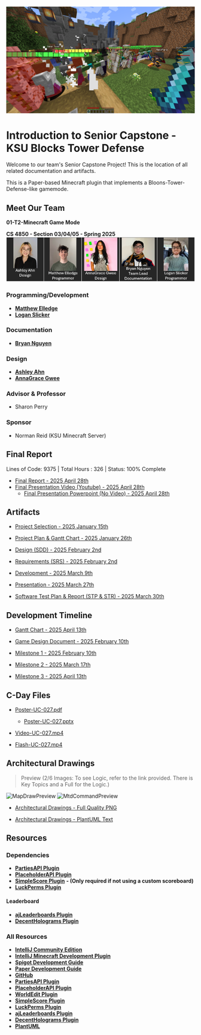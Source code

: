 <p align="center"><img src="logo.png"></p>

# Introduction to Senior Capstone - KSU Blocks Tower Defense 

Welcome to our team's Senior Capstone Project! This is the location of all related documentation and artifacts.

This is a Paper-based Minecraft plugin that implements a Bloons-Tower-Defense-like gamemode.

## Meet Our Team

**01-T2-Minecraft Game Mode**

**CS 4850 - Section 03/04/05 - Spring 2025**
![The Team](ReadMeFiles/TheTeam.png)

### Programming/Development
* __[Matthew Elledge](https://github.com/mthyuu)__
* __[Logan Slicker](https://github.com/SlickerLogan)__ 
### Documentation
* __[Bryan Nguyen](https://github.com/BunnyCatCat)__
### Design
* __[Ashley Ahn](https://github.com/ashjuno)__
* __[AnnaGrace Gwee](https://github.com/annagracehowell)__
### Advisor & Professor
* Sharon Perry
### Sponsor
* Norman Reid (KSU Minecraft Server)

## Final Report
Lines of Code: 9375 | Total Hours : 326 | Status: 100% Complete

* [Final Report - 2025 April 28th](ReadMeFiles/01-T2-Minecraft-FinalReport.pdf)
* [Final Presentation Video (Youtube) - 2025 April 28th](https://youtu.be/k1Mmq6quthQ)
  * [Final Presentation Powerpoint (No Video) - 2025 April 28th](ReadMeFiles/01-T2-Minecraft-Final_Presentation_No_Video.pdf)

## Artifacts
* [Project Selection - 2025 January 15th](ReadMeFiles/01-T2-Minecraft-Selection.pdf)

* [Project Plan & Gantt Chart - 2025 January 26th](ReadMeFiles/01-T2-Minecraft-ProjectPlan.pdf)

* [Design (SDD) - 2025 February 2nd](ReadMeFiles/01-T2-Minecraft-Design.pdf)

* [Requirements (SRS) - 2025 February 2nd](ReadMeFiles/01-T2-Minecraft-Requirements.pdf)

* [Development - 2025 March 9th](ReadMeFiles/01-T2-Minecraft-Development.pdf)

* [Presentation - 2025 March 27th](ReadMeFiles/01-T2-Minecraft-Game-Mode-Presentation_No_Video.pdf)

* [Software Test Plan & Report (STP & STR) - 2025 March 30th](ReadMeFiles/01-T2-Minecraft-STP.pdf)

## Development Timeline
* [Gantt Chart - 2025 April 13th](ReadMeFiles/01-T2-Minecraft-GanttChart-Estimate.pdf)

* [Game Design Document - 2025 February 10th](ReadMeFiles/01-T2-MTD_Game_Design_Document.pdf)

* [Milestone 1 - 2025 February 10th](ReadMeFiles/01-T2-Minecraft-Game-Mode-Milestone-1.pdf)

* [Milestone 2 - 2025 March 17th](ReadMeFiles/01-T2-Minecraft-Tower-Defense-Milestone-2.pdf)

* [Milestone 3 - 2025 April 13th](ReadMeFiles/01-T2-Minecraft-Tower-Defense-Milestone-3.pdf)

## C-Day Files
* [Poster-UC-027.pdf](ReadMeFiles/Poster-UC-027.pdf)
  * [Poster-UC-027.pptx](ReadMeFiles/Poster-UC-027.pptx)

* [Video-UC-027.mp4](https://youtu.be/sPDZEfjx5hA)

* [Flash-UC-027.mp4](https://youtu.be/HNO0LYXZMiw)

## Architectural Drawings
> Preview (2/6 Images: To see Logic, refer to the link provided. There is Key Topics and a Full for the Logic.)

![MapDrawPreview](https://github.com/user-attachments/assets/59f1ee7a-b32c-4245-a4c6-b67715ddd1a8)
![MtdCommandPreview](https://github.com/user-attachments/assets/2bec32c9-1a2d-4330-8d09-f8213354688f)


* [Architectural Drawings - Full Quality PNG](https://github.com/KsuBlocksTD/BlocksTD1.0/tree/f0ee32bd2c42d54f4e730289dc98a232994c376e/ReadMeFiles/ArchitecturePNG)

* [Architectural Drawings - PlantUML Text](https://github.com/KsuBlocksTD/BlocksTD1.0/tree/f0ee32bd2c42d54f4e730289dc98a232994c376e/ReadMeFiles/ArchitectureText)

## Resources
### Dependencies
* __[PartiesAPI Plugin](https://alessiodp.com/parties)__
* __[PlaceholderAPI Plugin](https://www.spigotmc.org/resources/placeholderapi.6245)__
* __[SimpleScore Plugin](https://www.spigotmc.org/resources/simplescore-animated-scoreboard.23243)__ __- (Only required if not using a custom scoreboard)__
* __[LuckPerms Plugin](https://www.spigotmc.org/resources/luckperms.28140)__
#### Leaderboard
* __[ajLeaderboards Plugin](https://www.spigotmc.org/resources/ajleaderboards.85548)__ 
* __[DecentHolograms Plugin](https://www.spigotmc.org/resources/decentholograms-1-8-1-21-5-papi-support-no-dependencies.96927)__
### All Resources
* __[IntelliJ Community Edition](https://www.jetbrains.com/idea/download/?section=windows)__
* __[IntelliJ Minecraft Development Plugin](https://plugins.jetbrains.com/plugin/8327-minecraft-development)__
* __[Spigot Development Guide](https://www.spigotmc.org/wiki/spigot-plugin-development)__
* __[Paper Development Guide](https://docs.papermc.io/paper/dev)__
* __[GitHub](https://github.com)__
* __[PartiesAPI Plugin](https://alessiodp.com/parties)__
* __[PlaceholderAPI Plugin](https://www.spigotmc.org/resources/placeholderapi.6245)__
* __[WorldEdit Plugin](https://modrinth.com/plugin/worldedit)__
* __[SimpleScore Plugin](https://www.spigotmc.org/resources/simplescore-animated-scoreboard.23243)__
* __[LuckPerms Plugin](https://www.spigotmc.org/resources/luckperms.28140)__
* __[ajLeaderboards Plugin](https://www.spigotmc.org/resources/ajleaderboards.85548)__ 
* __[DecentHolograms Plugin](https://www.spigotmc.org/resources/decentholograms-1-8-1-21-5-papi-support-no-dependencies.96927)__
* __[PlantUML](https://plantuml.com)__
